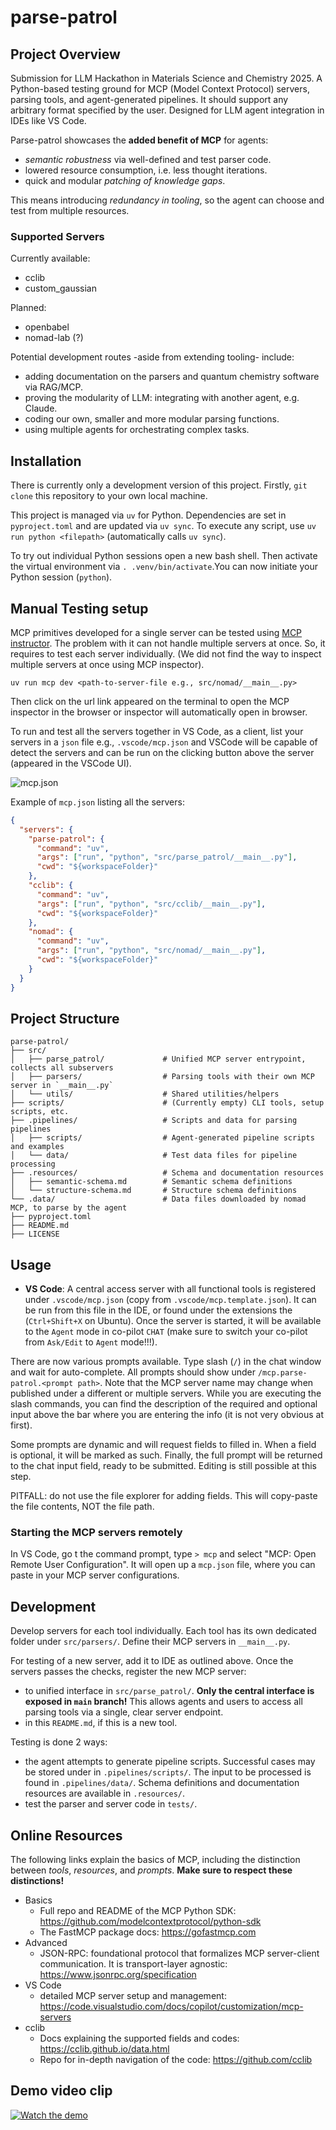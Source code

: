 # parse-patrol

## Project Overview

Submission for LLM Hackathon in Materials Science and Chemistry 2025.
A Python-based testing ground for MCP (Model Context Protocol) servers, parsing tools, and agent-generated pipelines. It should support any arbitrary format specified by the user. Designed for LLM agent integration in IDEs like VS Code.

Parse-patrol showcases the **added benefit of MCP** for agents:

- _semantic robustness_ via well-defined and test parser code.
- lowered resource consumption, i.e. less thought iterations.
- quick and modular _patching of knowledge gaps_.

This means introducing _redundancy in tooling_, so the agent can choose and test from multiple resources.

### Supported Servers

Currently available:

- cclib
- custom_gaussian

Planned:

- openbabel
- nomad-lab (?)

Potential development routes -aside from extending tooling- include:

- adding documentation on the parsers and quantum chemistry software via RAG/MCP.
- proving the modularity of LLM: integrating with another agent, e.g. Claude.
- coding our own, smaller and more modular parsing functions.
- using multiple agents for orchestrating complex tasks.

## Installation

There is currently only a development version of this project.
Firstly, `git clone` this repository to your own local machine.

This project is managed via `uv` for Python.
Dependencies are set in `pyproject.toml` and are updated via `uv sync`.
To execute any script, use `uv run python <filepath>` (automatically calls `uv sync`).

To try out individual Python sessions open a new bash shell.
Then activate the virtual environment via `. .venv/bin/activate`.You can now initiate your Python session (`python`).

## Manual Testing setup
MCP primitives developed for a single server can be tested using [MCP instructor](https://github.com/modelcontextprotocol/inspector). The problem with it can not handle multiple servers at once. So, it requires to test each server individually. (We did not find the way to inspect multiple servers at once using MCP inspector).
```
uv run mcp dev <path-to-server-file e.g., src/nomad/__main__.py>
```
Then click on the url link appeared on the terminal to open the MCP inspector in the browser or inspector will automatically open in browser.

To run and test all the servers together in VS Code, as a client, list your servers in a `json` file e.g., `.vscode/mcp.json` and VSCode will be capable of detect the servers and can be run on the clicking button above the server (appeared in the VSCode UI).

![mcp.json](assets/images/mcp_json.png)

Example of `mcp.json` listing all the servers:
```Json
{
  "servers": {
    "parse-patrol": {
      "command": "uv",
      "args": ["run", "python", "src/parse_patrol/__main__.py"],
      "cwd": "${workspaceFolder}"
    },
    "cclib": {
      "command": "uv",
      "args": ["run", "python", "src/cclib/__main__.py"],
      "cwd": "${workspaceFolder}"
    },
    "nomad": {
      "command": "uv",
      "args": ["run", "python", "src/nomad/__main__.py"],
      "cwd": "${workspaceFolder}"
    }
  }
}
```

## Project Structure

```
parse-patrol/
├── src/
│   ├── parse_patrol/             # Unified MCP server entrypoint, collects all subservers
│   ├── parsers/                  # Parsing tools with their own MCP server in `__main__.py`
│   └── utils/                    # Shared utilities/helpers
├── scripts/                      # (Currently empty) CLI tools, setup scripts, etc.
├── .pipelines/                   # Scripts and data for parsing pipelines
│   ├── scripts/                  # Agent-generated pipeline scripts and examples
│   └── data/                     # Test data files for pipeline processing
├── .resources/                   # Schema and documentation resources
│   ├── semantic-schema.md        # Semantic schema definitions
│   └── structure-schema.md       # Structure schema definitions
└── .data/                        # Data files downloaded by nomad MCP, to parse by the agent
├── pyproject.toml
├── README.md
├── LICENSE
```

## Usage

- **VS Code**: A central access server with all functional tools is registered under `.vscode/mcp.json` (copy from `.vscode/mcp.template.json`). It can be run from this file in the IDE, or found under the extensions the (`Ctrl+Shift+X` on Ubuntu). Once the server is started, it will be available to the `Agent` mode in co-pilot `CHAT` (make sure to switch your co-pilot from `Ask/Edit` to `Agent` mode!!!).

There are now various prompts available. Type slash (`/`) in the chat window and wait for auto-complete.
All prompts should show under `/mcp.parse-patrol.<prompt path>`. Note that the MCP server name may change when published under a different or multiple servers. While you are executing the slash commands, you can find the description of the required and optional input above the bar where you are entering the info (it is not very obvious at first).

Some prompts are dynamic and will request fields to filled in. When a field is optional, it will be marked as such. Finally, the full prompt will be returned to the chat input field, ready to be submitted.
Editing is still possible at this step.

PITFALL: do not use the file explorer for adding fields. This will copy-paste the file contents, NOT the file path.

### Starting the MCP servers remotely

In VS Code, go t the command prompt, type `> mcp` and select "MCP: Open Remote User Configuration". It will open up a `mcp.json` file, where you can paste in your MCP server configurations.

## Development

Develop servers for each tool individually. Each tool has its own dedicated folder under `src/parsers/`. Define their MCP servers in `__main__.py`.

For testing of a new server, add it to IDE as outlined above.
Once the servers passes the checks, register the new MCP server:

- to unified interface in `src/parse_patrol/`. **Only the central interface is exposed in `main` branch!** This allows agents and users to access all parsing tools via a single, clear server endpoint.
- in this `README.md`, if this is a new tool.

Testing is done 2 ways:

- the agent attempts to generate pipeline scripts. Successful cases may be stored under in `.pipelines/scripts/`. The input to be processed is found in `.pipelines/data/`. Schema definitions and documentation resources are available in `.resources/`.
- test the parser and server code in `tests/`.

## Online Resources

The following links explain the basics of MCP, including the distinction between _tools_, _resources_, and _prompts_. **Make sure to respect these distinctions!**

- Basics
  - Full repo and README of the MCP Python SDK: https://github.com/modelcontextprotocol/python-sdk
  - The FastMCP package docs: https://gofastmcp.com
- Advanced
  - JSON-RPC: foundational protocol that formalizes MCP server-client communication. It is transport-layer agnostic: https://www.jsonrpc.org/specification
- VS Code
  - detailed MCP server setup and management: https://code.visualstudio.com/docs/copilot/customization/mcp-servers
- cclib
  - Docs explaining the supported fields and codes: https://cclib.github.io/data.html
  - Repo for in-depth navigation of the code: https://github.com/cclib

## Demo video clip

[![Watch the demo](https://img.youtube.com/vi/fSAyi5ubkR0/0.jpg)](https://youtu.be/fSAyi5ubkR0)

